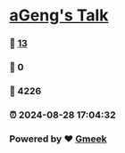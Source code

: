 # [aGeng's Talk](http://talk.wgexplorer.com)
### :page_facing_up: [13](http://talk.wgexplorer.com/tag.html) 
### :speech_balloon: 0 
### :hibiscus: 4226 
### :alarm_clock: 2024-08-28 17:04:32 
### Powered by :heart: [Gmeek](https://github.com/Meekdai/Gmeek)
